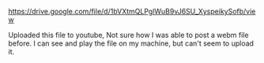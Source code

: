https://drive.google.com/file/d/1bVXtmQLPglWuB9vJ6SU_XyspeikySofb/view

Uploaded this file to youtube, Not sure how I was able to post a webm file before.  I can see and play the file on my machine, but can't seem to upload it.
